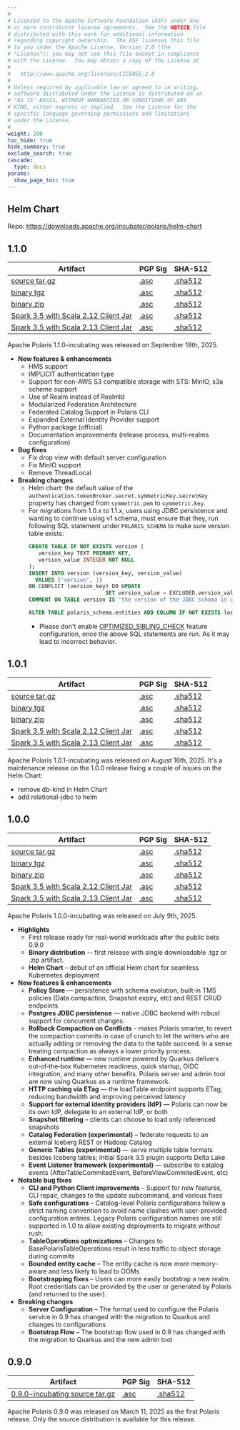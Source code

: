 ```yaml
---
#
# Licensed to the Apache Software Foundation (ASF) under one
# or more contributor license agreements.  See the NOTICE file
# distributed with this work for additional information
# regarding copyright ownership.  The ASF licenses this file
# to you under the Apache License, Version 2.0 (the
# "License"); you may not use this file except in compliance
# with the License.  You may obtain a copy of the License at
#
#   http://www.apache.org/licenses/LICENSE-2.0
#
# Unless required by applicable law or agreed to in writing,
# software distributed under the License is distributed on an
# "AS IS" BASIS, WITHOUT WARRANTIES OR CONDITIONS OF ANY
# KIND, either express or implied.  See the License for the
# specific language governing permissions and limitations
# under the License.
#
weight: 200
toc_hide: true
hide_summary: true
exclude_search: true
cascade:
  type: docs
params:
  show_page_toc: true 
---
```


## Helm Chart
Repo: https://downloads.apache.org/incubator/polaris/helm-chart

## 1.1.0
| Artifact                                                                                                                                                                                         | PGP Sig                                                                                                                                                  | SHA-512 |
|--------------------------------------------------------------------------------------------------------------------------------------------------------------------------------------------------|----------------------------------------------------------------------------------------------------------------------------------------------------------|---|
| [source tar.gz](https://dlcdn.apache.org/incubator/polaris/1.1.0-incubating/apache-polaris-1.1.0-incubating.tar.gz)                                                              | [.asc](https://downloads.apache.org/incubator/polaris/1.1.0-incubating/apache-polaris-1.1.0-incubating.tar.gz.asc)                                       | [.sha512](https://downloads.apache.org/incubator/polaris/1.1.0-incubating/apache-polaris-1.1.0-incubating.tar.gz.sha512) |
| [binary tgz](https://dlcdn.apache.org/incubator/polaris/1.1.0-incubating/polaris-bin-1.1.0-incubating.tgz)                                                                       | [.asc](https://downloads.apache.org/incubator/polaris/1.1.0-incubating/polaris-bin-1.1.0-incubating.tgz.asc)                                             | [.sha512](https://downloads.apache.org/incubator/polaris/1.1.0-incubating/polaris-bin-1.1.0-incubating.tgz.sha512) |
| [binary zip](https://dlcdn.apache.org/incubator/polaris/1.1.0-incubating/polaris-bin-1.1.0-incubating.zip)                                                                       | [.asc](https://downloads.apache.org/incubator/polaris/1.1.0-incubating/polaris-bin-1.1.0-incubating.zip.asc)                                             | [.sha512](https://downloads.apache.org/incubator/polaris/1.1.0-incubating/polaris-bin-1.1.0-incubating.zip.sha512) |
| [Spark 3.5 with Scala 2.12 Client Jar](https://repo1.maven.org/maven2/org/apache/polaris/polaris-spark-3.5_2.12/1.1.0-incubating/polaris-spark-3.5_2.12-1.1.0-incubating-bundle.jar) | [.asc](https://repo1.maven.org/maven2/org/apache/polaris/polaris-spark-3.5_2.12/1.1.0-incubating/polaris-spark-3.5_2.12-1.1.0-incubating-bundle.jar.asc) | [.sha512](https://repo1.maven.org/maven2/org/apache/polaris/polaris-spark-3.5_2.12/1.1.0-incubating/polaris-spark-3.5_2.12-1.1.0-incubating-bundle.jar.sha512) |
| [Spark 3.5 with Scala 2.13 Client Jar](https://repo1.maven.org/maven2/org/apache/polaris/polaris-spark-3.5_2.13/1.1.0-incubating/polaris-spark-3.5_2.13-1.1.0-incubating-bundle.jar) | [.asc](https://repo1.maven.org/maven2/org/apache/polaris/polaris-spark-3.5_2.13/1.1.0-incubating/polaris-spark-3.5_2.13-1.1.0-incubating-bundle.jar.asc) | [.sha512](https://repo1.maven.org/maven2/org/apache/polaris/polaris-spark-3.5_2.13/1.1.0-incubating/polaris-spark-3.5_2.13-1.1.0-incubating-bundle.jar.sha512) |

Apache Polaris 1.1.0-incubating was released on September 19th, 2025. 
- **New features & enhancements**
  - HMS support
  - IMPLICIT authentication type
  - Support for non-AWS S3 compatible storage with STS: MinIO, s3a scheme support
  - Use of Realm instead of RealmId
  - Modularized Federation Architecture
  - Federated Catalog Support in Polaris CLI
  - Expanded External Identity Provider support
  - Python package (official)
  - Documentation improvements (release process, multi-realms configuration)
- **Bug fixes**
  - Fix drop view with default server configuration
  - Fix MinIO support
  - Remove ThreadLocal
- **Breaking changes**
  - Helm chart: the default value of the `authentication.tokenBroker.secret.symmetricKey.secretKey` property has changed 
    from `symmetric.pem` to `symmetric.key`.
  - For migrations from 1.0.x to 1.1.x, users using JDBC persistence and wanting to continue using v1 schema, must ensure
    that they, run following SQL statement under `POLARIS_SCHEMA` to make sure version table exists:
    ```sql 
    CREATE TABLE IF NOT EXISTS version (
       version_key TEXT PRIMARY KEY,
       version_value INTEGER NOT NULL
    );
    INSERT INTO version (version_key, version_value)
      VALUES ('version', 1)
    ON CONFLICT (version_key) DO UPDATE
                            SET version_value = EXCLUDED.version_value;
    COMMENT ON TABLE version IS 'the version of the JDBC schema in use';
    
    ALTER TABLE polaris_schema.entities ADD COLUMN IF NOT EXISTS location_without_scheme TEXT;
    ```
    - Please don't enable [OPTIMIZED_SIBLING_CHECK](https://github.com/apache/polaris/blob/740993963cb41c2c1b4638be5e04dd00f1263c98/polaris-core/src/main/java/org/apache/polaris/core/config/FeatureConfiguration.java#L346) feature configuration, once the above SQL statements are run. As it may lead to incorrect behavior.

## 1.0.1
| Artifact                                                                                                                                                                                         | PGP Sig                                                                                                                                                  | SHA-512 |
|--------------------------------------------------------------------------------------------------------------------------------------------------------------------------------------------------|----------------------------------------------------------------------------------------------------------------------------------------------------------|---|
| [source tar.gz](https://dlcdn.apache.org/incubator/polaris/1.0.1-incubating/apache-polaris-1.0.1-incubating.tar.gz)                                                              | [.asc](https://downloads.apache.org/incubator/polaris/1.0.1-incubating/apache-polaris-1.0.1-incubating.tar.gz.asc)                                       | [.sha512](https://downloads.apache.org/incubator/polaris/1.0.1-incubating/apache-polaris-1.0.1-incubating.tar.gz.sha512) |
| [binary tgz](https://dlcdn.apache.org/incubator/polaris/1.0.1-incubating/polaris-bin-1.0.1-incubating.tgz)                                                                       | [.asc](https://downloads.apache.org/incubator/polaris/1.0.1-incubating/polaris-bin-1.0.1-incubating.tgz.asc)                                             | [.sha512](https://downloads.apache.org/incubator/polaris/1.0.1-incubating/polaris-bin-1.0.1-incubating.tgz.sha512) |
| [binary zip](https://dlcdn.apache.org/incubator/polaris/1.0.1-incubating/polaris-bin-1.0.1-incubating.zip)                                                                       | [.asc](https://downloads.apache.org/incubator/polaris/1.0.1-incubating/polaris-bin-1.0.1-incubating.zip.asc)                                             | [.sha512](https://downloads.apache.org/incubator/polaris/1.0.1-incubating/polaris-bin-1.0.1-incubating.zip.sha512) |
| [Spark 3.5 with Scala 2.12 Client Jar](https://repo1.maven.org/maven2/org/apache/polaris/polaris-spark-3.5_2.12/1.0.1-incubating/polaris-spark-3.5_2.12-1.0.1-incubating-bundle.jar) | [.asc](https://repo1.maven.org/maven2/org/apache/polaris/polaris-spark-3.5_2.12/1.0.1-incubating/polaris-spark-3.5_2.12-1.0.1-incubating-bundle.jar.asc) | [.sha512](https://repo1.maven.org/maven2/org/apache/polaris/polaris-spark-3.5_2.12/1.0.1-incubating/polaris-spark-3.5_2.12-1.0.1-incubating-bundle.jar.sha512) |
| [Spark 3.5 with Scala 2.13 Client Jar](https://repo1.maven.org/maven2/org/apache/polaris/polaris-spark-3.5_2.13/1.0.1-incubating/polaris-spark-3.5_2.13-1.0.1-incubating-bundle.jar) | [.asc](https://repo1.maven.org/maven2/org/apache/polaris/polaris-spark-3.5_2.13/1.0.1-incubating/polaris-spark-3.5_2.13-1.0.1-incubating-bundle.jar.asc) | [.sha512](https://repo1.maven.org/maven2/org/apache/polaris/polaris-spark-3.5_2.13/1.0.1-incubating/polaris-spark-3.5_2.13-1.0.1-incubating-bundle.jar.sha512) |

Apache Polaris 1.0.1-incubating was released on August 16th, 2025. It's a maintenance release on the 1.0.0 release fixing a couple of issues on the Helm Chart:
- remove db-kind in Helm Chart
- add relational-jdbc to helm

## 1.0.0
| Artifact                                                                                                                                                                                         | PGP Sig                                                                                                                                                  | SHA-512 |
|--------------------------------------------------------------------------------------------------------------------------------------------------------------------------------------------------|----------------------------------------------------------------------------------------------------------------------------------------------------------|---|
| [source tar.gz](https://dlcdn.apache.org/incubator/polaris/1.0.0-incubating/apache-polaris-1.0.0-incubating.tar.gz)                                                              | [.asc](https://downloads.apache.org/incubator/polaris/1.0.0-incubating/apache-polaris-1.0.0-incubating.tar.gz.asc)                                       | [.sha512](https://downloads.apache.org/incubator/polaris/1.0.0-incubating/apache-polaris-1.0.0-incubating.tar.gz.sha512) |
| [binary tgz](https://dlcdn.apache.org/incubator/polaris/1.0.0-incubating/polaris-bin-1.0.0-incubating.tgz)                                                                       | [.asc](https://downloads.apache.org/incubator/polaris/1.0.0-incubating/polaris-bin-1.0.0-incubating.tgz.asc)                                             | [.sha512](https://downloads.apache.org/incubator/polaris/1.0.0-incubating/polaris-bin-1.0.0-incubating.tgz.sha512) |
| [binary zip](https://dlcdn.apache.org/incubator/polaris/1.0.0-incubating/polaris-bin-1.0.0-incubating.zip)                                                                       | [.asc](https://downloads.apache.org/incubator/polaris/1.0.0-incubating/polaris-bin-1.0.0-incubating.zip.asc)                                             | [.sha512](https://downloads.apache.org/incubator/polaris/1.0.0-incubating/polaris-bin-1.0.0-incubating.zip.sha512) |
| [Spark 3.5 with Scala 2.12 Client Jar](https://repo1.maven.org/maven2/org/apache/polaris/polaris-spark-3.5_2.12/1.0.0-incubating/polaris-spark-3.5_2.12-1.0.0-incubating-bundle.jar) | [.asc](https://repo1.maven.org/maven2/org/apache/polaris/polaris-spark-3.5_2.12/1.0.0-incubating/polaris-spark-3.5_2.12-1.0.0-incubating-bundle.jar.asc) | [.sha512](https://repo1.maven.org/maven2/org/apache/polaris/polaris-spark-3.5_2.12/1.0.0-incubating/polaris-spark-3.5_2.12-1.0.0-incubating-bundle.jar.sha512) |
| [Spark 3.5 with Scala 2.13 Client Jar](https://repo1.maven.org/maven2/org/apache/polaris/polaris-spark-3.5_2.13/1.0.0-incubating/polaris-spark-3.5_2.13-1.0.0-incubating-bundle.jar) | [.asc](https://repo1.maven.org/maven2/org/apache/polaris/polaris-spark-3.5_2.13/1.0.0-incubating/polaris-spark-3.5_2.13-1.0.0-incubating-bundle.jar.asc) | [.sha512](https://repo1.maven.org/maven2/org/apache/polaris/polaris-spark-3.5_2.13/1.0.0-incubating/polaris-spark-3.5_2.13-1.0.0-incubating-bundle.jar.sha512) |

Apache Polaris 1.0.0-incubating was released on July 9th, 2025.
- **Highlights**
    - First release ready for real-world workloads after the public beta 0.9.0
    - **Binary distribution** -- first release with single downloadable .tgz or .zip artifact.
    - **Helm Chart** – debut of an official Helm chart for seamless Kubernetes deployment
- **New features & enhancements**
    - **Policy Store** — persistence with schema evolution, built‑in TMS policies (Data compaction, Snapshot expiry, etc) and REST CRUD endpoints
    - **Postgres JDBC persistence** — native JDBC backend with robust support for concurrent changes.
    - **Rollback Compaction on Conflicts** - makes Polaris smarter, to revert the compaction commits in case of crunch to let the writers who are actually adding or removing the data to the table succeed. In a sense treating compaction as always a lower priority process.
    - **Enhanced runtime** — new runtime powered by Quarkus delivers out‑of‑the‑box Kubernetes readiness, quick startup, OIDC integration, and many other benefits. Polaris server and admin tool are now using Quarkus as a runtime framework.
    - **HTTP caching via ETag** — the loadTable endpoint supports ETag, reducing bandwidth and improving perceived latency
    - **Support for external identity providers (IdP)** — Polaris can now be its own IdP, delegate to an external IdP, or both
    - **Snapshot filtering** – clients can choose to load only referenced snapshots
    - **Catalog Federation (experimental)** – federate requests to an external Iceberg REST or Hadoop Catalog
    - **Generic Tables (experimental)** — serve multiple table formats besides Iceberg tables; initial Spark 3.5 plugin supports Delta Lake
    - **Event Listener framework (experimental)** — subscribe to catalog events (AfterTableCommitedEvent, BeforeViewCommitedEvent, etc)
- **Notable bug fixes**
    - **CLI and Python Client improvements** – Support for new features, CLI repair, changes to the update subcommand, and various fixes
    - **Safe configurations** – Catalog-level Polaris configurations follow a strict naming convention to avoid name clashes with user-provided configuration entries. Legacy Polaris configuration names are still supported in 1.0 to allow existing deployments to migrate without rush.
    - **TableOperations optimizations** – Changes to BasePolarisTableOperations result in less traffic to object storage during commits
    - **Bounded entity cache** – The entity cache is now more memory-aware and less likely to lead to OOMs
    - **Bootstrapping fixes** – Users can more easily bootstrap a new realm. Root credentials can be provided by the user or generated by Polaris (and returned to the user).
- **Breaking changes**
    - **Server Configuration** – The format used to configure the Polaris service in 0.9 has changed with the migration to Quarkus and changes to configurations
    - **Bootstrap Flow** – The bootstrap flow used in 0.9 has changed with the migration to Quarkus and the new admin tool

## 0.9.0

| Artifact                                                                                                                                 | PGP Sig | SHA-512 |
|------------------------------------------------------------------------------------------------------------------------------------------|---|---|
| [0.9.0-incubating source tar.gz](https://dlcdn.apache.org/incubator/polaris/0.9.0-incubating/apache-polaris-0.9.0-incubating.tar.gz) | [.asc](https://downloads.apache.org/incubator/polaris/0.9.0-incubating/apache-polaris-0.9.0-incubating.tar.gz.asc) | [.sha512](https://downloads.apache.org/incubator/polaris/0.9.0-incubating/apache-polaris-0.9.0-incubating.tar.gz.sha512) |

Apache Polaris 0.9.0 was released on March 11, 2025 as the first Polaris release. Only the source distribution is available for this release. 
